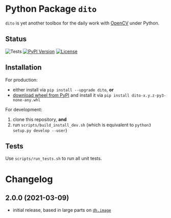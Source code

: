 Python Package `dito`
=====================

`dito` is yet another toolbox for the daily work with [OpenCV](https://opencv.org/) under Python.


Status
------

![Tests](https://github.com/dhaase-de/dito/workflows/Tests/badge.svg)
[![PyPI Version](https://img.shields.io/pypi/v/dito.svg)](https://pypi.python.org/pypi/dito/)
[![License](https://img.shields.io/github/license/dhaase-de/dito.svg)](LICENSE.txt)


Installation
------------

For production:
* either install via `pip install --upgrade dito`, **or**
* [download wheel from PyPI](https://pypi.org/project/dito/#files) and install it via `pip install dito-x.y.z-py3-none-any.whl`

For development:
1. clone this repository, **and**
2. run `scripts/build_install_dev.sh` (which is equivalent to `python3 setup.py develop --user`)


Tests
-----

Use `scripts/run_tests.sh` to run all unit tests.


Changelog
=========

2.0.0 (2021-03-09)
------------------

* initial release, based in large parts on [`dh.image`](https://github.com/dhaase-de/dh-python-dh)